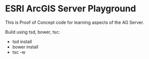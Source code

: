 # ESRI ArcGIS Server Playground

This is Proof of Concept code for learning
aspects of the AG Server.

Build using tsd, bower, tsc:

* tsd install
* bower install
* tsc -w
